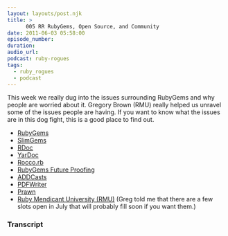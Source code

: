 ```yaml
---
layout: layouts/post.njk
title: >
      005 RR RubyGems, Open Source, and Community
date: 2011-06-03 05:58:00
episode_number: 
duration: 
audio_url: 
podcast: ruby-rogues
tags: 
  - ruby_rogues
  - podcast
---
```


This week we really dug into the issues surrounding RubyGems and why people are worried about it. Gregory Brown (RMU) really helped us unravel some of the issues people are having. If you want to know what the issues are in this dog fight, this is a good place to find out.

- [RubyGems](http://rubyforge.org/projects/rubygems/)
- [SlimGems](http://slimgems.github.com/)
- [RDoc](http://rdoc.rubyforge.org/)
- [YarDoc](http://yardoc.org/)
- [Rocco.rb](http://rtomayko.github.com/rocco/)
- [RubyGems Future Proofing](https://github.com/evanphx/rubygems_fp)
- [ADDCasts](http://addcasts.com/)
- [PDFWriter](http://ruby-pdf.rubyforge.org/pdf-writer/)
- [Prawn](http://prawn.majesticseacreature.com/)
- [Ruby Mendicant University (RMU)](http://university.rubymendicant.com/) (Greg told me that there are a few slots open in July that will probably fill soon if you want them.)


### Transcript


